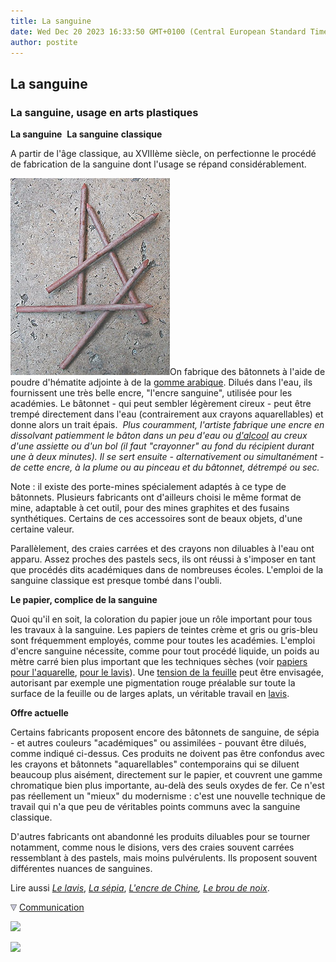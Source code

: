 ```yaml
---
title: La sanguine
date: Wed Dec 20 2023 16:33:50 GMT+0100 (Central European Standard Time)
author: postite
---
```


## La sanguine
### La sanguine, usage en arts plastiques
 **La sanguine**  **La sanguine** **classique**

A partir de l'âge classique, au XVIIIème siècle, on perfectionne le procédé de fabrication de la sanguine dont l'usage se répand considérablement.

![](images/sanguines.jpg)On fabrique des bâtonnets à l'aide de poudre d'hématite adjointe à de la [gomme arabique](gommearabaquar.html). Dilués dans l'eau, ils fournissent une très belle encre, "l'encre sanguine", utilisée pour les académies. Le bâtonnet - qui peut sembler légèrement cireux - peut être trempé directement dans l'eau (contrairement aux crayons aquarellables) et donne alors un trait épais.  _Plus couramment, l'artiste fabrique une encre en dissolvant patiemment le bâton dans un peu d'eau ou [d'alcool](alcools.html) au creux d'une assiette ou d'un bol (il faut "crayonner" au fond du récipient durant une à deux minutes). Il se sert ensuite - alternativement ou simultanément - de cette encre, à la plume ou au pinceau et du bâtonnet, détrempé ou sec._

Note : il existe des porte-mines spécialement adaptés à ce type de bâtonnets. Plusieurs fabricants ont d'ailleurs choisi le même format de mine, adaptable à cet outil, pour des mines graphites et des fusains synthétiques. Certains de ces accessoires sont de beaux objets, d'une certaine valeur.

Parallèlement, des craies carrées et des crayons non diluables à l'eau ont apparu. Assez proches des pastels secs, ils ont réussi à s'imposer en tant que procédés dits académiques dans de nombreuses écoles. L'emploi de la sanguine classique est presque tombé dans l'oubli.

**Le papier, complice de la sanguine**

Quoi qu'il en soit, la coloration du papier joue un rôle important pour tous les travaux à la sanguine. Les papiers de teintes crème et gris ou gris-bleu sont fréquemment employés, comme pour toutes les académies. L'emploi d'encre sanguine nécessite, comme pour tout procédé liquide, un poids au mètre carré bien plus important que les techniques sèches (voir [papiers pour l'aquarelle](papierspourlaquarelle.html), [pour le lavis](papierspourlaquarelle.html#lespapierspourlavisouautres)). Une [tension de la feuille](tensiondupapier.html) peut être envisagée, autorisant par exemple une pigmentation rouge préalable sur toute la surface de la feuille ou de larges aplats, un véritable travail en [lavis](lavis1.html).

**Offre actuelle**

Certains fabricants proposent encore des bâtonnets de sanguine, de sépia - et autres couleurs "académiques" ou assimilées - pouvant être dilués, comme indiqué ci-dessus. Ces produits ne doivent pas être confondus avec les crayons et bâtonnets "aquarellables" contemporains qui se diluent beaucoup plus aisément, directement sur le papier, et couvrent une gamme chromatique bien plus importante, au-delà des seuls oxydes de fer. Ce n'est pas réellement un "mieux" du modernisme : c'est une nouvelle technique de travail qui n'a que peu de véritables points communs avec la sanguine classique.

D'autres fabricants ont abandonné les produits diluables pour se tourner notamment, comme nous le disions, vers des craies souvent carrées ressemblant à des pastels, mais moins pulvérulents. Ils proposent souvent différentes nuances de sanguines.

Lire aussi _[Le lavis](lavis1.html)_, _[La sépia](sepia.html)_, _[L'encre de Chine](encredechine.html), [Le brou de noix](broudenoix.html)_.



![](images/flechebas.gif) [Communication](http://www.artrealite.com/annonceurs.htm) 

[![](https://cbonvin.fr/sites/regie.artrealite.com/visuels/campagne1.png)](index-2.html#20131014)

![](https://cbonvin.fr/sites/regie.artrealite.com/visuels/campagne2.png)
